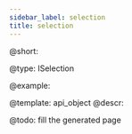 ```yaml
---
sidebar_label: selection
title: selection
---          
```


@short: 


@type: ISelection

@example: 



@template:	api_object
@descr: 



@todo:
fill the generated page
